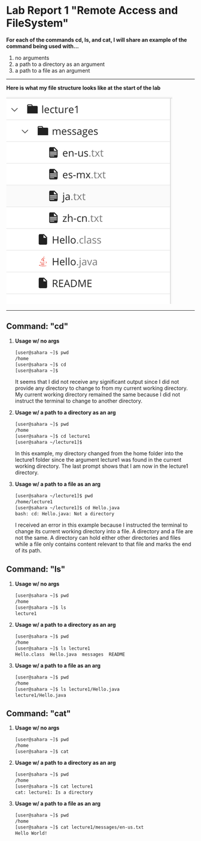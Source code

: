 # Lab Report 1 "Remote Access and FileSystem"

**For each of the commands cd, ls, and cat, I will share an example of the command being used with...**
1. no arguments
2. a path to a directory as an argument
3. a path to a file as an argument

---

**Here is what my file structure looks like at the start of the lab**

![FileStructure](lab1-file-structure.png)

---

## Command: "cd"
1. **Usage w/ no args**
   ```
   [user@sahara ~]$ pwd
   /home
   [user@sahara ~]$ cd
   [user@sahara ~]$
   ```
   It seems that I did not receive any significant output since I did not provide any directory to change to from my current working directory. My current working directory remained the same because I did not instruct the terminal to change to another directory.
   
2. **Usage w/ a path to a directory as an arg**
   ```
   [user@sahara ~]$ pwd
   /home
   [user@sahara ~]$ cd lecture1
   [user@sahara ~/lecture1]$
   ```
   In this example, my directory changed from the home folder into the lecture1 folder since the argument lecture1 was found in the current working directory. The last prompt shows that I am now in the lecture1 directory.
   
3. **Usage w/ a path to a file as an arg**
   ```
   [user@sahara ~/lecture1]$ pwd
   /home/lecture1
   [user@sahara ~/lecture1]$ cd Hello.java
   bash: cd: Hello.java: Not a directory
   ```
   I received an error in this example because I instructed the terminal to change its current working directory into a file. A directory and a file are not the same. A directory can hold either other directories and files while a file only contains content relevant to that file and marks the end of its path.
   
## Command: "ls"
1. **Usage w/ no args**
   ```
   [user@sahara ~]$ pwd
   /home
   [user@sahara ~]$ ls
   lecture1
   ```
3. **Usage w/ a path to a directory as an arg**
   ```
   [user@sahara ~]$ pwd
   /home
   [user@sahara ~]$ ls lecture1
   Hello.class  Hello.java  messages  README
   ```
5. **Usage w/ a path to a file as an arg**
   ```
   [user@sahara ~]$ pwd
   /home
   [user@sahara ~]$ ls lecture1/Hello.java
   lecture1/Hello.java
   ```
   
## Command: "cat"
1. **Usage w/ no args**
   ```
   [user@sahara ~]$ pwd
   /home
   [user@sahara ~]$ cat

   ```
3. **Usage w/ a path to a directory as an arg**
   ```
   [user@sahara ~]$ pwd
   /home
   [user@sahara ~]$ cat lecture1
   cat: lecture1: Is a directory
   ```
5. **Usage w/ a path to a file as an arg**
   ```
   [user@sahara ~]$ pwd
   /home
   [user@sahara ~]$ cat lecture1/messages/en-us.txt
   Hello World!
   ```
